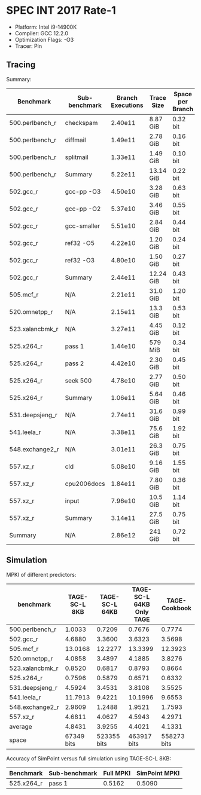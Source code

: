 # SPEC INT 2017 Rate-1

- Platform: Intel i9-14900K
- Compiler: GCC 12.2.0
- Optimization Flags: -O3
- Tracer: Pin

## Tracing

Summary:

| Benchmark       | Sub-benchmark | Branch Executions | Trace Size | Space per Branch | Execution Time w/o Pin | Execution Time w/Pin | Time Penalty |
|-----------------|---------------|-------------------|------------|------------------|------------------------|----------------------|--------------|
| 500.perlbench_r | checkspam     | 2.40e11           | 8.87 GiB   | 0.32 bit         | 59s                    | 6334s                | 107x         |
| 500.perlbench_r | diffmail      | 1.49e11           | 2.78 GiB   | 0.16 bit         | 33s                    | 4615s                | 140x         |
| 500.perlbench_r | splitmail     | 1.33e11           | 1.49 GiB   | 0.10 bit         | 31s                    | 3385s                | 109x         |
| 500.perlbench_r | Summary       | 5.22e11           | 13.14 GiB  | 0.22 bit         | 123s                   | 14334s               | 117x         |
| 502.gcc_r       | gcc-pp -O3    | 4.50e10           | 3.28 GiB   | 0.63 bit         | 17s                    | 1625s                | 96x          |
| 502.gcc_r       | gcc-pp -O2    | 5.37e10           | 3.46 GiB   | 0.55 bit         | 20s                    | 1930s                | 97x          |
| 502.gcc_r       | gcc-smaller   | 5.51e10           | 2.84 GiB   | 0.44 bit         | 21s                    | 1830s                | 87x          |
| 502.gcc_r       | ref32 -O5     | 4.22e10           | 1.20 GiB   | 0.24 bit         | 16s                    | 1369s                | 86x          |
| 502.gcc_r       | ref32 -O3     | 4.80e10           | 1.50 GiB   | 0.27 bit         | 24s                    | 2209s                | 92x          |
| 502.gcc_r       | Summary       | 2.44e11           | 12.24 GiB  | 0.43 bit         | 98s                    | 8963s                | 91x          |
| 505.mcf_r       | N/A           | 2.21e11           | 31.0 GiB   | 1.20 bit         | 168s                   | 4800s                | 29x          |
| 520.omnetpp_r   | N/A           | 2.15e11           | 13.3 GiB   | 0.53 bit         | 135s                   | 7289s                | 54x          |
| 523.xalancbmk_r | N/A           | 3.27e11           | 4.45 GiB   | 0.12 bit         | 112s                   | 8883s                | 79x          |
| 525.x264_r      | pass 1        | 1.44e10           | 579 MiB    | 0.34 bit         | 14s                    | 348s                 | 25x          |
| 525.x264_r      | pass 2        | 4.42e10           | 2.30 GiB   | 0.45 bit         | 39s                    | 1202s                | 31x          |
| 525.x264_r      | seek 500      | 4.78e10           | 2.77 GiB   | 0.50 bit         | 41s                    | 1258s                | 31x          |
| 525.x264_r      | Summary       | 1.06e11           | 5.64 GiB   | 0.46 bit         | 94s                    | 2808s                | 30x          |
| 531.deepsjeng_r | N/A           | 2.74e11           | 31.6 GiB   | 0.99 bit         | 140s                   | 8093s                | 58x          |
| 541.leela_r     | N/A           | 3.38e11           | 75.6 GiB   | 1.92 bit         | 224s                   | 8894s                | 40x          |
| 548.exchange2_r | N/A           | 3.01e11           | 26.3 GiB   | 0.75 bit         | 88s                    | 6753s                | 77x          |
| 557.xz_r        | cld           | 5.08e10           | 9.16 GiB   | 1.55 bit         | 60s                    | 1252s                | 21x          |
| 557.xz_r        | cpu2006docs   | 1.84e11           | 7.80 GiB   | 0.36 bit         | 65s                    | 3923s                | 60x          |
| 557.xz_r        | input         | 7.96e10           | 10.5 GiB   | 1.14 bit         | 55s                    | 1842s                | 33x          |
| 557.xz_r        | Summary       | 3.14e11           | 27.5 GiB   | 0.75 bit         | 180s                   | 7017s                | 39x          |
| Summary         | N/A           | 2.86e12           | 241 GiB    | 0.72 bit         | 1362s                  | 77834s               | 57x          |

## Simulation

MPKI of different predictors:

| benchmark       | TAGE-SC-L 8KB | TAGE-SC-L 64KB | TAGE-SC-L 64KB Only TAGE | TAGE-Cookbook |
|-----------------|---------------|----------------|--------------------------|---------------|
| 500.perlbench_r | 1.0033        | 0.7209         | 0.7676                   | 0.7774        |
| 502.gcc_r       | 4.6880        | 3.3600         | 3.6323                   | 3.5698        |
| 505.mcf_r       | 13.0168       | 12.2277        | 13.3399                  | 12.3923       |
| 520.omnetpp_r   | 4.0858        | 3.4897         | 4.1885                   | 3.8276        |
| 523.xalancbmk_r | 0.8520        | 0.6817         | 0.8793                   | 0.8664        |
| 525.x264_r      | 0.7596        | 0.5879         | 0.6571                   | 0.6332        |
| 531.deepsjeng_r | 4.5924        | 3.4531         | 3.8108                   | 3.5525        |
| 541.leela_r     | 11.7913       | 9.4221         | 10.1996                  | 9.6553        |
| 548.exchange2_r | 2.9609        | 1.2488         | 1.9521                   | 1.7593        |
| 557.xz_r        | 4.6811        | 4.0627         | 4.5943                   | 4.2971        |
| average         | 4.8431        | 3.9255         | 4.4021                   | 4.1331        |
| space           | 67349 bits    | 523355 bits    | 463917 bits              | 558273 bits   |

Accuracy of SimPoint versus full simulation using TAGE-SC-L 8KB:

| Benchmark  | Sub-benchmark | Full MPKI | SimPoint MPKI |
|------------|---------------|-----------|---------------|
| 525.x264_r | pass 1        | 0.5162    | 0.5090        |
